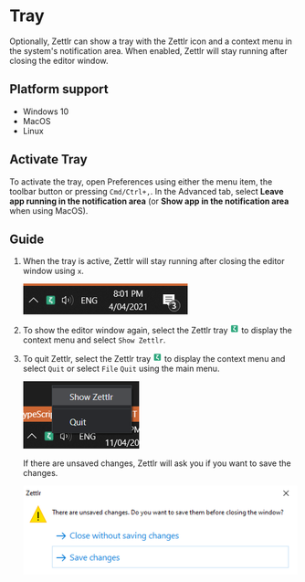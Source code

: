 # Tray
Optionally, Zettlr can show a tray with the Zettlr icon and a context menu in the system's notification area. When enabled, Zettlr will stay running after closing the editor window.

## Platform support
- Windows 10
- MacOS
- Linux

## Activate Tray
To activate the tray, open Preferences using either the menu item, the toolbar button or pressing `Cmd/Ctrl+,`. In the Advanced tab, select **Leave app running in the notification area** (or **Show app in the notification area** when using MacOS).

## Guide
1. When the tray is active, Zettlr will stay running after closing the editor window using `x`. 

    ![taskbar wins10](../img/zettlr-taskbar-Windows-10.png)

2. To show the editor window again, select the Zettlr tray ![tray icon](../img/zettlr-icon-16x16.png) to display the context menu and select `Show Zettlr`.

3. To quit Zettlr, select the Zettlr tray ![tray icon](../img/zettlr-icon-16x16.png) to display the context menu and select `Quit` or select `File` `Quit` using the main menu. 

    ![close taskbar wins10](../img/zettlr-taskbar-with-quit-Windows-10.png)

    If there are unsaved changes, Zettlr will ask you if you want to save the changes.

    ![save change warning taskbar wins10](../img/zettlr-taskbar-change-save-warning-Windows-10.png)
